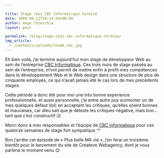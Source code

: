 ```yaml
---

title: Stage chez CBC Informatique terminé
date: 2009-09-11T19:14:59+00:00
author: Ange Chierchia
layout: post

permalink: /blog/stage-chez-cbc-informatique-termine/
img_article:
  - /contents/uploads/thumb_cbc.jpg
---
```

Eh bien voilà, j&rsquo;ai terminé aujourd&rsquo;hui mon stage de développeur Web au sein de l&rsquo;entreprise [CBC Informatique](http://www.cbc.lu/shop/ "CBC Informatique Shop online"). Ces trois mois de stage passés au sein de l&rsquo;entreprise, m&rsquo;ont permit de mettre enfin à profit mes compétences dans le développement Web et le Web design dans une structure de plus de cinquante employés, ce qui n&rsquo;avait jamais été le cas lors de mes précédents stages.<!--more-->

Cette période a donc été pour moi une très bonne experience professionnelle, et aussi personnelle, j&rsquo;ai entre autre pus surmonter un de mes quelques défaut (lol) en acceptant les critiques, qu&rsquo;elles soient bonnes et mauvaises, car dieu sait que je déteste les critiques négative, mais bon&#8230; tant que c&rsquo;est constructif 😉

Merci donc à mes responsables et l&rsquo;équipe de [CBC Informatique](http://www.cbc.lu/shop/ "CBC Informatique Shop online") pour ces quatorze semaines de stage fort sympatique ^^

Bon j&rsquo;arrête cet épisode de &laquo;&nbsp;Plus belle MA vie&nbsp;&raquo;, j&rsquo;en ferai un troisième bientôt pour le lancement du site de Createve Webagency, dont je vous parlerai le moment venu 😉